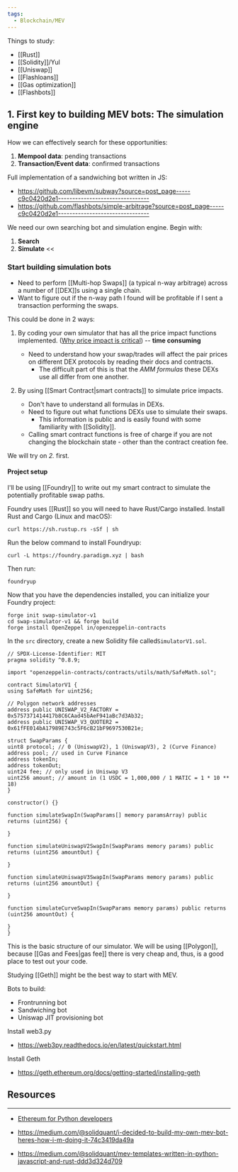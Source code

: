 ```yaml
---
tags:
  - Blockchain/MEV
---
```



Things to study:
- [[Rust]]
- [[Solidity]]/Yul
- [[Uniswap]]
- [[Flashloans]]
- [[Gas optimization]]
- [[Flashbots]]

## 1. First key to building MEV bots: The simulation engine

How we can effectively search for these opportunities:
1. __Mempool data__: pending transactions
2. __Transaction/Event data__: confirmed transactions

Full implementation of a sandwiching bot written in JS:
- https://github.com/libevm/subway?source=post_page-----c9c0420d2e1--------------------------------
- https://github.com/flashbots/simple-arbitrage?source=post_page-----c9c0420d2e1--------------------------------

We need our own searching bot and simulation engine.
Begin with:
1. __Search__
2. __Simulate__ <<

### Start building simulation bots
- Need to perform [[Multi-hop Swaps]] (a typical n-way arbitrage) across a number of [[DEX]]s using a single chain.
- Want to figure out if the n-way path I found will be profitable if I sent a transaction performing the swaps.

This could be done in 2 ways:
1. By coding your own simulator that has all the price impact functions implemented. ([Why price impact is critical](https://www.paradigm.xyz/2021/04/understanding-automated-market-makers-part-1-price-impact)) -- __time consuming__
	- Need to understand how your swap/trades will affect the pair prices on different DEX protocols by reading their docs and contracts.
		- The difficult part of this is that the _AMM formulas_ these DEXs use all differ from one another.

2. By using [[Smart Contract|smart contracts]] to simulate price impacts.
	- Don't have to understand all formulas in DEXs.
	- Need to figure out what functions DEXs use to simulate their swaps.
		- This information is public and is easily found with some familiarity with [[Solidity]].
	- Calling smart contract functions is free of charge if you are not changing the blockchain state - other than the contract creation fee.

We will try on _2._ first.
#### Project setup
I'll be using [[Foundry]] to write out my smart contract to simulate the potentially profitable swap paths.

Foundry uses [[Rust]] so you will need to have Rust/Cargo installed.
Install Rust and Cargo (Linux and macOS):
```
curl https://sh.rustup.rs -sSf | sh
```

Run the below command to install Foundryup:
```
curl -L https://foundry.paradigm.xyz | bash
```

Then run:
```
foundryup
```

Now that you have the dependencies installed, you can initialize your Foundry project:
```
forge init swap-simulator-v1
cd swap-simulator-v1 && forge build
forge install OpenZeppel in/openzeppelin-contracts
```

In the `src` directory, create a new Solidity file called`SimulatorV1.sol`.

```solidity
// SPDX-License-Identifier: MIT  
pragma solidity ^0.8.9;  
  
import "openzeppelin-contracts/contracts/utils/math/SafeMath.sol";  
  
contract SimulatorV1 {  
using SafeMath for uint256;  
  
// Polygon network addresses  
address public UNISWAP_V2_FACTORY = 0x5757371414417b8C6CAad45bAeF941aBc7d3Ab32;  
address public UNISWAP_V3_QUOTER2 = 0x61fFE014bA17989E743c5F6cB21bF9697530B21e;  
  
struct SwapParams {  
uint8 protocol; // 0 (UniswapV2), 1 (UniswapV3), 2 (Curve Finance)  
address pool; // used in Curve Finance  
address tokenIn;  
address tokenOut;  
uint24 fee; // only used in Uniswap V3  
uint256 amount; // amount in (1 USDC = 1,000,000 / 1 MATIC = 1 * 10 ** 18)  
}  
  
constructor() {}  
  
function simulateSwapIn(SwapParams[] memory paramsArray) public returns (uint256) {  
  
}  
  
function simulateUniswapV2SwapIn(SwapParams memory params) public returns (uint256 amountOut) {  
  
}  
  
function simulateUniswapV3SwapIn(SwapParams memory params) public returns (uint256 amountOut) {  
  
}  
  
function simulateCurveSwapIn(SwapParams memory params) public returns (uint256 amountOut) {  
  
}  
}
```

This is the basic structure of our simulator. We will be using [[Polygon]], because [[Gas and Fees|gas fee]] there is very cheap and, thus, is a good place to test out your code.






Studying [[Geth]] might be the best way to start with MEV.

Bots to build:
- Frontrunning bot
- Sandwiching bot
- Uniswap JIT provisioning bot

Install web3.py
- https://web3py.readthedocs.io/en/latest/quickstart.html

Install Geth
- https://geth.ethereum.org/docs/getting-started/installing-geth


## Resources
---
- [Ethereum for Python developers](https://ethereum.org/ko/developers/docs/programming-languages/python/)

- https://medium.com/@solidquant/i-decided-to-build-my-own-mev-bot-heres-how-i-m-doing-it-74c3419da49a
- https://medium.com/@solidquant/mev-templates-written-in-python-javascript-and-rust-ddd3d324d709